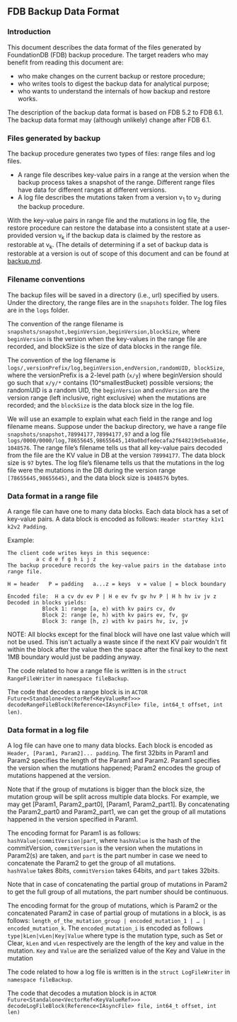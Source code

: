 ## FDB Backup Data Format

### Introduction
This document describes the data format of the files generated by FoundationDB (FDB) backup procedure. 
The target readers who may benefit from reading this document are: 
* who make changes on the current backup or restore procedure; 
* who writes tools to digest the backup data for analytical purpose; 
* who wants to understand the internals of how backup and restore works.

The description of the backup data format is based on FDB 5.2 to FDB 6.1. The backup data format may (although unlikely) change after FDB 6.1.


### Files generated by backup
The backup procedure generates two types of files: range files and log files.
* A range file  describes key-value pairs in a range at the version when the backup process takes a snapshot of the range. Different range files have data for different ranges at different versions. 
* A log file describes the mutations taken from a version v<sub>1</sub> to v<sub>2</sub>  during the backup procedure. 

With the key-value pairs in range file and the mutations in log file, the restore procedure can restore the database into a consistent state at a user-provided version v<sub>k</sub>  if the backup data is claimed by the restore as restorable at  v<sub>k</sub>. (The details of determining if a set of backup data is restorable at a version is out of scope of this document and can be found at [backup.md](https://github.com/xumengpanda/foundationdb/blob/cd873831ecd18653c5bf459d6f72d14a99b619c4/design/backup.md).


### Filename conventions
The backup files will be saved in a directory (i.e., url) specified by users. Under the directory, the range files are in the `snapshots` folder. The log files are in the `logs` folder. 

The convention of the range filename is ` snapshots/snapshot,beginVersion,beginVersion,blockSize`, where `beginVersion` is the version when the key-values in the range file are recorded, and blockSize is the size of data blocks in the range file.

The convention of the log filename is  `logs/,versionPrefix/log,beginVersion,endVersion,randomUID, blockSize`, where the versionPrefix is a 2-level path (`x/y`) where beginVersion should go such that `x/y/*` contains (10^smallestBucket) possible versions; the randomUID is a random UID, the `beginVersion` and `endVersion` are the version range (left inclusive, right exclusive) when the mutations are recorded; and the `blockSize` is the data block size in the log file.

We will use an example to explain what each field in the range and log filename means.
Suppose under the backup directory, we have a range file `snapshots/snapshot,78994177,78994177,97` and a log file `logs/0000/0000/log,78655645,98655645,149a0bdfedecafa2f648219d5eba816e,1048576`. 
The range file’s filename tells us that all key-value pairs decoded from the file are the KV value in DB at the version `78994177`.  The data block size is `97` bytes.
The log file’s filename tells us that the mutations in the log file were the mutations in the DB during the version range `[78655645,98655645)`, and the data block size is `1048576` bytes. 


### Data format in a range file 
A range file can have one to many data blocks. Each data block has a set of key-value pairs. 
A data block is encoded as follows: `Header startKey k1v1 k2v2 Padding`.


Example:

    The client code writes keys in this sequence:
             a c d e f g h i j z
    The backup procedure records the key-value pairs in the database into range file.

    H = header   P = padding   a...z = keys  v = value | = block boundary

    Encoded file:  H a cv dv ev P | H e ev fv gv hv P | H h hv iv jv z
    Decoded in blocks yields:
               Block 1: range [a, e) with kv pairs cv, dv
               Block 2: range [e, h) with kv pairs ev, fv, gv
               Block 3: range [h, z) with kv pairs hv, iv, jv

NOTE: All blocks except for the final block will have one last  value which will not be used.  This isn't actually a waste since if the next KV pair wouldn't fit within the block after the value  then the space after the final key to the next 1MB boundary would just be padding anyway.

The code related to how a range file is written is in the `struct RangeFileWriter` in `namespace fileBackup`.

The code that decodes a range block is in `ACTOR Future<Standalone<VectorRef<KeyValueRef>>> decodeRangeFileBlock(Reference<IAsyncFile> file, int64_t offset, int len)`.


### Data format in a log file
A log file can have one to many data blocks. 
Each block is encoded as  `Header, [Param1, Param2]... padding`. 
The first 32bits in Param1 and Param2 specifies the length of the Param1 and Param2. 
Param1 specifies the version when the mutations happened; 
Param2 encodes the group of mutations happened at the version. 

Note that if the group of mutations is bigger than the block size, the mutation group will be split across multiple data blocks. 
For example, we may get [Param1, Param2_part0], [Param1, Param2_part1]. By concatenating the Param2_part0 and Param2_part1, we can get the group of all mutations happened in the version specified in Param1.

The encoding format for Param1 is as follows:
`hashValue|commitVersion|part`, 
where `hashValue` is the hash of the commitVersion, `commitVersion` is the version when the mutations in Param2(s) are taken, and `part` is the part number in case we need to concatenate the Param2 to get the group of all mutations.  
 `hashValue` takes 8bits,  `commitVersion` takes 64bits, and `part` takes 32bits. 

Note that in case of concatenating the partial group of mutations in Param2 to get the full group of all mutations, the part number should be continuous.

The encoding format for the group of mutations, which is Param2 or the concatenated Param2 in case of partial group of mutations in a block,  is as follows:
`length_of_the_mutation_group | encoded_mutation_1 | … | encoded_mutation_k`.
The `encoded_mutation_i` is encoded as follows
      `type|kLen|vLen|Key|Value`
where type is the mutation type, such as Set or Clear, `kLen` and `vLen` respectively are the length of the key and value in the mutation. `Key` and `Value` are the serialized value of the Key and Value in the mutation

The code related to how a log file is written is in the `struct LogFileWriter` in `namespace fileBackup`. 

The code that decodes a mutation block is in `ACTOR Future<Standalone<VectorRef<KeyValueRef>>> decodeLogFileBlock(Reference<IAsyncFile> file, int64_t offset, int len)`










